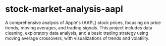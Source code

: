 # stock-market-analysis-aapl
A comprehensive analysis of Apple's (AAPL) stock prices, focusing on price trends, moving averages, and trading signals. This project includes data cleaning, exploratory data analysis, and a basic trading strategy using moving average crossovers, with visualizations of trends and volatility.
